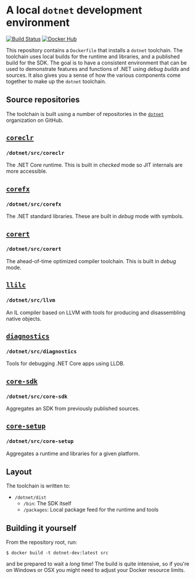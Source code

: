 # A local `dotnet` development environment

[![Build Status](https://dev.azure.com/kodraus/dotnet-dev/_apis/build/status/KodrAus.dotnet-dev?branchName=master)](https://dev.azure.com/kodraus/dotnet-dev/_build/latest?definitionId=3&branchName=master)
[![Docker Hub](https://img.shields.io/badge/docker-kodraus%2Fdotnet--dev-blue)](https://hub.docker.com/r/kodraus/dotnet-dev)

This repository contains a `Dockerfile` that installs a `dotnet` toolchain. The toolchain uses local builds for the runtime and libraries, and a published build for the SDK. The goal is to have a consistent environment that can be used to demonstrate features and functions of .NET using _debug builds_ and sources. It also gives you a sense of how the various components come together to make up the `dotnet` toolchain.

## Source repositories

The toolchain is built using a number of repositories in the [`dotnet`](https://github.com/dotnet) organization on GitHub.

## [`coreclr`](https://github.com/dotnet/coreclr)
### `/dotnet/src/coreclr`

The .NET Core runtime. This is built in _checked_ mode so JIT internals are more accessible.

## [`corefx`](https://github.com/dotnet/corefx)
### `/dotnet/src/corefx`

The .NET standard libraries. These are built in _debug_ mode with symbols.

## [`corert`](https://github.com/dotnet/corert)
### `/dotnet/src/corert`

The ahead-of-time optimized compiler toolchain. This is built in _debug_ mode.

## [`llilc`](https://github.com/dotnet/llilc)
### `/dotnet/src/llvm`

An IL compiler based on LLVM with tools for producing and disassembling native objects.

## [`diagnostics`](https://github.com/dotnet/diagnostics)
### `/dotnet/src/diagnostics`

Tools for debugging .NET Core apps using LLDB.

## [`core-sdk`](https://github.com/dotnet/core-sdk)
### `/dotnet/src/core-sdk`

Aggregates an SDK from previously published sources.

## [`core-setup`](https://github.com/dotnet/core-setup)
### `/dotnet/src/core-setup`

Aggregates a runtime and libraries for a given platform.

## Layout

The toolchain is written to:

- `/dotnet/dist`
  - `/bin`: The SDK itself
  - `/packages`: Local package feed for the runtime and tools

## Building it yourself

From the repository root, run:

```shell
$ docker build -t dotnet-dev:latest src
```

and be prepared to wait a _long_ time! The build is quite intensive, so if you're on Windows or OSX you might need to adjust your Docker resource limits.
